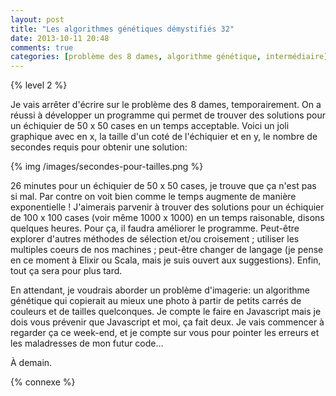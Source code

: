 ```yaml
---
layout: post
title: "Les algorithmes génétiques démystifiés 32"
date: 2013-10-11 20:48
comments: true
categories: [problème des 8 dames, algorithme génétique, intermédiaire]
---
```


{% level 2 %}

Je vais arrêter d'écrire sur le problème des 8 dames, temporairement. On a
réussi à développer un programme qui permet de trouver des solutions pour
un échiquier de 50 x 50 cases en un temps acceptable. Voici un joli
graphique avec en x, la taille d'un coté de l'échiquier et en y, le nombre
de secondes requis pour obtenir une solution:

{% img /images/secondes-pour-tailles.png %}

<!-- more -->

26 minutes pour un échiquier de 50 x 50 cases, je trouve que ça n'est pas
si mal. Par contre on voit bien comme le temps augmente de manière
exponentielle ! J'aimerais parvenir à trouver des solutions pour un
échiquier de 100 x 100 cases (voir même 1000 x 1000) en un temps raisonable,
disons quelques heures. Pour ça, il faudra améliorer le programme. Peut-être
explorer d'autres méthodes de sélection et/ou croisement ; utiliser les
multiples coeurs de nos machines ; peut-être changer de langage (je pense
en ce moment à Elixir ou Scala, mais je suis ouvert aux suggestions).
Enfin, tout ça sera pour plus tard.

En attendant, je voudrais aborder un problème d'imagerie: un algorithme
génétique qui copierait au mieux une photo à partir de petits carrés de
couleurs et de tailles quelconques. Je compte le faire en Javascript
mais je dois vous prévenir que Javascript et moi, ça fait deux.
Je vais commencer à regarder ça ce week-end, et je compte sur vous pour
pointer les erreurs et les maladresses de mon futur code…

À demain.

{% connexe %}

